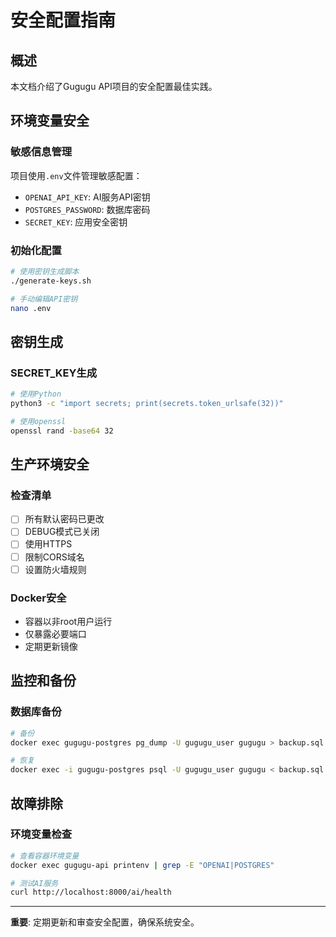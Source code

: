 # 安全配置指南

## 概述

本文档介绍了Gugugu API项目的安全配置最佳实践。

## 环境变量安全

### 敏感信息管理

项目使用`.env`文件管理敏感配置：
- `OPENAI_API_KEY`: AI服务API密钥
- `POSTGRES_PASSWORD`: 数据库密码  
- `SECRET_KEY`: 应用安全密钥

### 初始化配置

```bash
# 使用密钥生成脚本
./generate-keys.sh

# 手动编辑API密钥
nano .env
```

## 密钥生成

### SECRET_KEY生成
```bash
# 使用Python
python3 -c "import secrets; print(secrets.token_urlsafe(32))"

# 使用openssl
openssl rand -base64 32
```

## 生产环境安全

### 检查清单
- [ ] 所有默认密码已更改
- [ ] DEBUG模式已关闭
- [ ] 使用HTTPS
- [ ] 限制CORS域名
- [ ] 设置防火墙规则

### Docker安全
- 容器以非root用户运行
- 仅暴露必要端口
- 定期更新镜像

## 监控和备份

### 数据库备份
```bash
# 备份
docker exec gugugu-postgres pg_dump -U gugugu_user gugugu > backup.sql

# 恢复  
docker exec -i gugugu-postgres psql -U gugugu_user gugugu < backup.sql
```

## 故障排除

### 环境变量检查
```bash
# 查看容器环境变量
docker exec gugugu-api printenv | grep -E "OPENAI|POSTGRES"

# 测试AI服务
curl http://localhost:8000/ai/health
```

---

**重要**: 定期更新和审查安全配置，确保系统安全。
